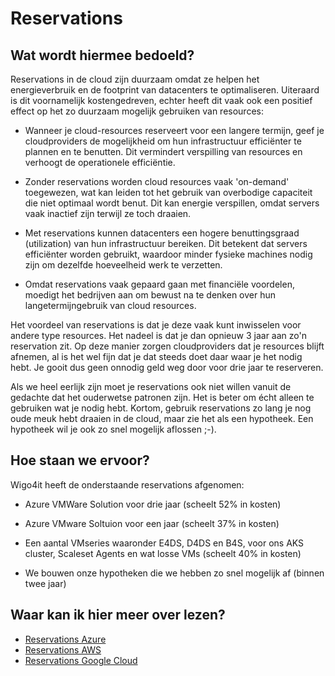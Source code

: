 # Reservations

## Wat wordt hiermee bedoeld?
Reservations in de cloud zijn duurzaam omdat ze helpen het energieverbruik en de footprint van datacenters te optimaliseren. Uiteraard is dit voornamelijk kostengedreven, echter heeft dit vaak ook een positief effect op het zo duurzaam mogelijk gebruiken van resources:

- Wanneer je cloud-resources reserveert voor een langere termijn, geef je cloudproviders de mogelijkheid om hun infrastructuur efficiënter te plannen en te benutten. Dit vermindert verspilling van resources en verhoogt de operationele efficiëntie.

- Zonder reservations worden cloud resources vaak 'on-demand' toegewezen, wat kan leiden tot het gebruik van overbodige capaciteit die niet optimaal wordt benut. Dit kan energie verspillen, omdat servers vaak inactief zijn terwijl ze toch draaien.

- Met reservations kunnen datacenters een hogere benuttingsgraad (utilization) van hun infrastructuur bereiken. Dit betekent dat servers efficiënter worden gebruikt, waardoor minder fysieke machines nodig zijn om dezelfde hoeveelheid werk te verzetten.

- Omdat reservations vaak gepaard gaan met financiële voordelen, moedigt het bedrijven aan om bewust na te denken over hun langetermijngebruik van cloud resources.

Het voordeel van reservations is dat je deze vaak kunt inwisselen voor andere type resources. Het nadeel is dat je dan opnieuw 3 jaar aan zo'n reservation zit. Op deze manier zorgen cloudproviders dat je resources blijft afnemen, al is het wel fijn dat je dat steeds doet daar waar je het nodig hebt. Je gooit dus geen onnodig geld weg door voor drie jaar te reserveren.

Als we heel eerlijk zijn moet je reservations ook niet willen vanuit de gedachte dat het ouderwetse patronen zijn. Het is beter om écht alleen te gebruiken wat je nodig hebt. Kortom, gebruik reservations zo lang je nog oude meuk hebt draaien in de cloud, maar zie het als een hypotheek. Een hypotheek wil je ook zo snel mogelijk aflossen ;-).

## Hoe staan we ervoor?
Wigo4it heeft de onderstaande reservations afgenomen:

- Azure VMWare Solution voor drie jaar (scheelt 52% in kosten)

- Azure VMware Soltuion voor een jaar (scheelt 37% in kosten)

- Een aantal VMseries waaronder E4DS, D4DS en B4S, voor ons AKS cluster, Scaleset Agents en wat losse VMs (scheelt 40% in kosten)

- We bouwen onze hypotheken die we hebben zo snel mogelijk af (binnen twee jaar)

## Waar kan ik hier meer over lezen?
- [Reservations Azure](https://www.linkedin.com/pulse/reservations-savings-plan-compute-what-you-need-know-buy-wohlfarter-o2s2f/)
- [Reservations AWS](https://docs.aws.amazon.com/AWSEC2/latest/UserGuide/ec2-capacity-reservations.html) 
- [Reservations Google Cloud](https://cloud.google.com/compute/docs/instances/reservations-overview)